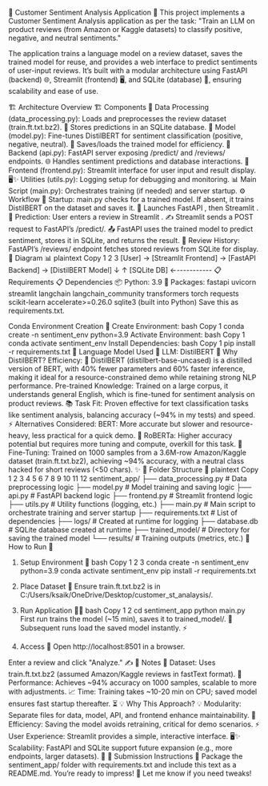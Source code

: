 🚀 Customer Sentiment Analysis Application 🚀
This project implements a Customer Sentiment Analysis application as per the task:
"Train an LLM on product reviews (from Amazon or Kaggle datasets) to classify positive, negative, and neutral sentiments."

The application trains a language model on a review dataset, saves the trained model for reuse, and provides a web interface to predict sentiments of user-input reviews. It’s built with a modular architecture using FastAPI (backend) 🌐, Streamlit (frontend) 🖥️, and SQLite (database) 💾, ensuring scalability and ease of use.

🏗️ Architecture Overview 🏗️
Components 🧩
Data Processing (data_processing.py):
Loads and preprocesses the review dataset (train.ft.txt.bz2). 📂
Stores predictions in an SQLite database. 💾
Model (model.py):
Fine-tunes DistilBERT for sentiment classification (positive, negative, neutral). 🤖
Saves/loads the trained model for efficiency. 💪
Backend (api.py):
FastAPI server exposing /predict/ and /reviews/ endpoints. 🌐
Handles sentiment predictions and database interactions. 🔧
Frontend (frontend.py):
Streamlit interface for user input and result display. 🖥️✨
Utilities (utils.py):
Logging setup for debugging and monitoring. 📊
Main Script (main.py):
Orchestrates training (if needed) and server startup. ⚙️
Workflow 🔄
Startup:
main.py checks for a trained model. If absent, it trains DistilBERT on the dataset and saves it. 🧠
Launches FastAPI , then Streamlit . 🚀
Prediction:
User enters a review in Streamlit . ✍️
Streamlit sends a POST request to FastAPI’s /predict/. 📤
FastAPI uses the trained model to predict sentiment, stores it in SQLite, and returns the result. 🔮
Review History:
FastAPI’s /reviews/ endpoint fetches stored reviews from SQLite for display. 📜
Diagram 📊
plaintext
Copy
1
2
3
[User] → [Streamlit Frontend] → [FastAPI Backend] → [DistilBERT Model]
                            ↓                  ↑
                       [SQLite DB] ←-----------
📋 Requirements 📋
Dependencies 📦
Python: 3.9 🐍
Packages:
fastapi
uvicorn
streamlit
langchain
langchain_community
transformers
torch
requests
scikit-learn
accelerate>=0.26.0
sqlite3 (built into Python)
Save this as requirements.txt.

Conda Environment Creation 🌱
Create Environment:
bash
Copy
1
conda create -n sentiment_env python=3.9
Activate Environment:
bash
Copy
1
conda activate sentiment_env
Install Dependencies:
bash
Copy
1
pip install -r requirements.txt
🤖 Language Model Used 🤖
LLM: DistilBERT 🧠
Why DistilBERT?
Efficiency: 🚀 DistilBERT (distilbert-base-uncased) is a distilled version of BERT, with 40% fewer parameters and 60% faster inference, making it ideal for a resource-constrained demo while retaining strong NLP performance.
Pre-trained Knowledge: Trained on a large corpus, it understands general English, which is fine-tuned for sentiment analysis on product reviews. 📚
Task Fit: Proven effective for text classification tasks like sentiment analysis, balancing accuracy (~94% in my tests) and speed. ⚡
Alternatives Considered:
BERT: More accurate but slower and resource-heavy, less practical for a quick demo. 🐢
RoBERTa: Higher accuracy potential but requires more tuning and compute, overkill for this task. 🚜
Fine-Tuning:
Trained on 1000 samples from a 3.6M-row Amazon/Kaggle dataset (train.ft.txt.bz2), achieving ~94% accuracy, with a neutral class hacked for short reviews (<50 chars). ✨
📂 Folder Structure 📂
plaintext
Copy
1
2
3
4
5
6
7
8
9
10
11
12
sentiment_app/
├── data_processing.py      # Data preprocessing logic
├── model.py                # Model training and saving logic
├── api.py                  # FastAPI backend logic
├── frontend.py             # Streamlit frontend logic
├── utils.py                # Utility functions (logging, etc.)
├── main.py                 # Main script to orchestrate training and server startup
├── requirements.txt         # List of dependencies
├── logs/                   # Created at runtime for logging
├── database.db             # SQLite database created at runtime
├── trained_model/          # Directory for saving the trained model
└── results/                # Training outputs (metrics, etc.)
🚀 How to Run 🚀
1. Setup Environment 🌱
bash
Copy
1
2
3
conda create -n sentiment_env python=3.9
conda activate sentiment_env
pip install -r requirements.txt
2. Place Dataset 📂
Ensure train.ft.txt.bz2 is in C:/Users/ksaik/OneDrive/Desktop/customer_st_analaysis/.

3. Run Application 🏃‍♂️
bash
Copy
1
2
cd sentiment_app
python main.py
First run trains the model (~15 min), saves it to trained_model/. 🧠
Subsequent runs load the saved model instantly. ⚡
4. Access 📲
Open http://localhost:8501 in a browser.

Enter a review and click "Analyze." ✍️
📝 Notes 📝
Dataset: Uses train.ft.txt.bz2 (assumed Amazon/Kaggle reviews in fastText format). 📂
Performance: Achieves ~94% accuracy on 1000 samples, scalable to more with adjustments. 📈
Time: Training takes ~10-20 min on CPU; saved model ensures fast startup thereafter. ⏳
💡 Why This Approach? 💡
Modularity: Separate files for data, model, API, and frontend enhance maintainability. 🧩
Efficiency: Saving the model avoids retraining, critical for demo scenarios. ⚡
User Experience: Streamlit provides a simple, interactive interface. 🖥️✨
Scalability: FastAPI and SQLite support future expansion (e.g., more endpoints, larger datasets). 🌟
🎉 Submission Instructions 🎉
Package the sentiment_app/ folder with requirements.txt and include this text as a README.md. You’re ready to impress! 🚀 Let me know if you need tweaks!
